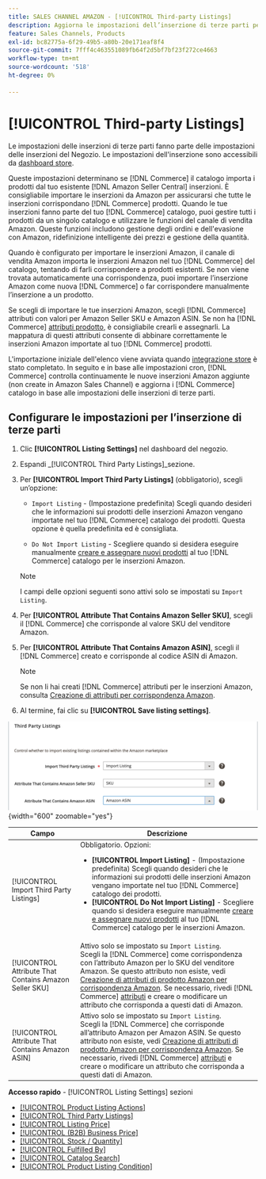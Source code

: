 ```yaml
---
title: SALES CHANNEL AMAZON - [!UICONTROL Third-party Listings]
description: Aggiorna le impostazioni dell’inserzione di terze parti per determinare se il catalogo Commerce importa prodotti dalle inserzioni esistenti di Amazon Seller Central.
feature: Sales Channels, Products
exl-id: bc82775a-6f29-49b5-a80b-20e171eaf8f4
source-git-commit: 7fff4c463551089fb64f2d5bf7bf23f272ce4663
workflow-type: tm+mt
source-wordcount: '518'
ht-degree: 0%

---
```


# [!UICONTROL Third-party Listings]

Le impostazioni delle inserzioni di terze parti fanno parte delle impostazioni delle inserzioni del Negozio. Le impostazioni dell&#39;inserzione sono accessibili da [dashboard store](./amazon-store-dashboard.md).

Queste impostazioni determinano se [!DNL Commerce] il catalogo importa i prodotti dal tuo esistente [!DNL Amazon Seller Central] inserzioni. È consigliabile importare le inserzioni da Amazon per assicurarsi che tutte le inserzioni corrispondano [!DNL Commerce] prodotti. Quando le tue inserzioni fanno parte del tuo [!DNL Commerce] catalogo, puoi gestire tutti i prodotti da un singolo catalogo e utilizzare le funzioni del canale di vendita Amazon. Queste funzioni includono gestione degli ordini e dell&#39;evasione con Amazon, ridefinizione intelligente dei prezzi e gestione della quantità.

Quando è configurato per importare le inserzioni Amazon, il canale di vendita Amazon importa le inserzioni Amazon nel tuo [!DNL Commerce] del catalogo, tentando di farli corrispondere a prodotti esistenti. Se non viene trovata automaticamente una corrispondenza, puoi importare l’inserzione Amazon come nuova [!DNL Commerce] o far corrispondere manualmente l’inserzione a un prodotto.

Se scegli di importare le tue inserzioni Amazon, scegli [!DNL Commerce] attributi con valori per Amazon Seller SKU e Amazon ASIN. Se non ha [!DNL Commerce] [attributi prodotto](./ob-creating-magento-attributes.md), è consigliabile crearli e assegnarli. La mappatura di questi attributi consente di abbinare correttamente le inserzioni Amazon importate al tuo [!DNL Commerce] prodotti.

L&#39;importazione iniziale dell&#39;elenco viene avviata quando [integrazione store](./store-integration.md) è stato completato. In seguito e in base alle impostazioni cron, [!DNL Commerce] controlla continuamente le nuove inserzioni Amazon aggiunte (non create in Amazon Sales Channel) e aggiorna i [!DNL Commerce] catalogo in base alle impostazioni delle inserzioni di terze parti.

## Configurare le impostazioni per l’inserzione di terze parti

1. Clic **[!UICONTROL Listing Settings]** nel dashboard del negozio.

1. Espandi _[!UICONTROL Third Party Listings]_sezione.

1. Per **[!UICONTROL Import Third Party Listings]** (obbligatorio), scegli un’opzione:

   - `Import Listing` - (Impostazione predefinita) Scegli quando desideri che le informazioni sui prodotti delle inserzioni Amazon vengano importate nel tuo [!DNL Commerce] catalogo dei prodotti. Questa opzione è quella predefinita ed è consigliata.

   - `Do Not Import Listing` - Scegliere quando si desidera eseguire manualmente [creare e assegnare nuovi prodotti](https://experienceleague.adobe.com/docs/commerce-admin/catalog/products/products-list.html) al tuo [!DNL Commerce] catalogo per le inserzioni Amazon.

   >[!NOTE]
   >I campi delle opzioni seguenti sono attivi solo se impostati su `Import Listing`.

1. Per **[!UICONTROL Attribute That Contains Amazon Seller SKU]**, scegli il [!DNL Commerce] che corrisponde al valore SKU del venditore Amazon.

1. Per **[!UICONTROL Attribute That Contains Amazon ASIN]**, scegli il [!DNL Commerce] creato e corrisponde al codice ASIN di Amazon.

   >[!NOTE]
   >Se non li hai creati [!DNL Commerce] attributi per le inserzioni Amazon, consulta [Creazione di attributi per corrispondenza Amazon](./ob-creating-magento-attributes.md).

1. Al termine, fai clic su **[!UICONTROL Save listing settings]**.

![Inserzioni di terze parti](assets/amazon-third-party-listings.png){width="600" zoomable="yes"}

| Campo | Descrizione |
|--------------------------------------------------------|-----------------------------------------------------------------------------------------------------------------------------------------------------------------------------------------------------------------------------------------------------------------------------------------------------------------------------------------------------------------------------------------------------------------------------------------------------------------------------------|
| [!UICONTROL Import Third Party Listings] | Obbligatorio. Opzioni:<ul><li>**[!UICONTROL Import Listing]** - (Impostazione predefinita) Scegli quando desideri che le informazioni sui prodotti delle inserzioni Amazon vengano importate nel tuo [!DNL Commerce] catalogo dei prodotti. </li><li>**[!UICONTROL Do Not Import Listing]** - Scegliere quando si desidera eseguire manualmente [creare e assegnare nuovi prodotti](https://experienceleague.adobe.com/docs/commerce-admin/catalog/products/products-list.html) al tuo [!DNL Commerce] catalogo per le inserzioni Amazon.</li></ul> |
| [!UICONTROL Attribute That Contains Amazon Seller SKU] | Attivo solo se impostato su `Import Listing`.<br>Scegli la [!DNL Commerce] come corrispondenza con l’attributo Amazon per lo SKU del venditore Amazon. Se questo attributo non esiste, vedi [Creazione di attributi di prodotto Amazon per corrispondenza Amazon](./ob-creating-magento-attributes.md). Se necessario, rivedi [!DNL Commerce] [attributi](./managing-attributes.md) e creare o modificare un attributo che corrisponda a questi dati di Amazon. |
| [!UICONTROL Attribute That Contains Amazon ASIN] | Attivo solo se impostato su `Import Listing`.<br>Scegli la [!DNL Commerce] che corrisponde all’attributo Amazon per Amazon ASIN. Se questo attributo non esiste, vedi [Creazione di attributi di prodotto Amazon per corrispondenza Amazon](./ob-creating-magento-attributes.md). Se necessario, rivedi [!DNL Commerce] [attributi](./managing-attributes.md) e creare o modificare un attributo che corrisponda a questi dati di Amazon. |

**Accesso rapido** - [!UICONTROL Listing Settings] sezioni

- [[!UICONTROL Product Listing Actions]](./product-listing-actions.md)
- [[!UICONTROL Third Party Listings]](./third-party-listing-settings.md)
- [[!UICONTROL Listing Price]](./listing-price.md)
- [[!UICONTROL (B2B) Business Price]](./business-pricing.md)
- [[!UICONTROL Stock / Quantity]](./stock-quantity.md)
- [[!UICONTROL Fulfilled By]](./fulfilled-by.md)
- [[!UICONTROL Catalog Search]](./catalog-search.md)
- [[!UICONTROL Product Listing Condition]](./product-listing-condition.md)

